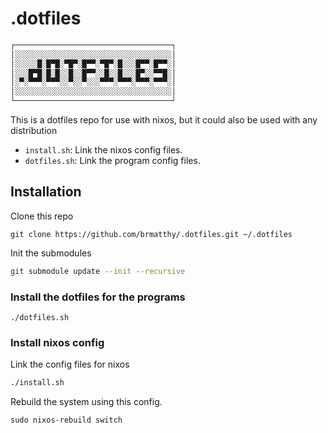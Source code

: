 # .dotfiles

```txt
┌───────────────────────────────────┐
│░░░░░░░░░░░░░░░░░░░░░░░░░░░░░░░░░░░│
│░░░░░█░█▀█░▀█▀░█▀▀░▀█▀░█░░░█▀▀░█▀▀░│
│░░░█▀█░█░█░░█░░█▀▀░░█░░█░░░█▀░░▀▀█░│
│░▀░▀▀▀░▀▀▀░░▀░░▀░░░▀▀▀░▀▀▀░▀▀▀░▀▀▀░│
│░░░░░░░░░░░░░░░░░░░░░░░░░░░░░░░░░░░│
└───────────────────────────────────┘
```
This is a dotfiles repo for use with nixos, but it could also be used with any distribution

- `install.sh`: Link the nixos config files.
- `dotfiles.sh`: Link the program config files.

## Installation
Clone this repo 
```shell
git clone https://github.com/brmatthy/.dotfiles.git ~/.dotfiles
```

Init the submodules
```sh
git submodule update --init --recursive
```

### Install the dotfiles for the programs
```shell
./dotfiles.sh
```

### Install nixos config
Link the config files for nixos
```sh
./install.sh
```
Rebuild the system using this config.
```shell
sudo nixos-rebuild switch
```
